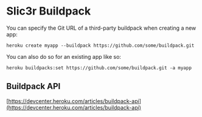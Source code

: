 # Slic3r Buildpack

You can specify the Git URL of a third-party buildpack when creating a new app:

```
heroku create myapp --buildpack https://github.com/some/buildpack.git
```

You can also do so for an existing app like so:

```
heroku buildpacks:set https://github.com/some/buildpack.git -a myapp
```


## Buildpack API

[https://devcenter.heroku.com/articles/buildpack-api](https://devcenter.heroku.com/articles/buildpack-api)
